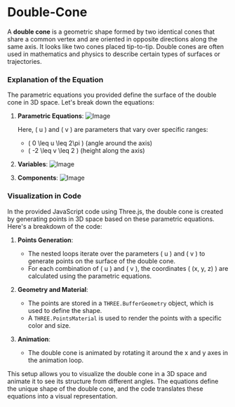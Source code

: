 # Double-Cone

A **double cone** is a geometric shape formed by two identical cones that share a common vertex and are oriented in opposite directions along the same axis. It looks like two cones placed tip-to-tip. Double cones are often used in mathematics and physics to describe certain types of surfaces or trajectories.

### Explanation of the Equation

The parametric equations you provided define the surface of the double cone in 3D space. Let's break down the equations:

1. **Parametric Equations**:
   ![Image](https://github.com/user-attachments/assets/b4a22660-18e4-4960-bd91-dd1ba4ac28bf)

   Here, \( u \) and \( v \) are parameters that vary over specific ranges:
   - \( 0 \leq u \leq 2\pi \) (angle around the axis)
   - \( -2 \leq v \leq 2 \) (height along the axis)

2. **Variables**:
   ![Image](https://github.com/user-attachments/assets/fbcd15be-4999-4887-9fa4-d49c76340785)
   
4. **Components**:
   ![Image](https://github.com/user-attachments/assets/19072435-7f3d-424f-88b3-819c322fee6b)

### Visualization in Code

In the provided JavaScript code using Three.js, the double cone is created by generating points in 3D space based on these parametric equations. Here's a breakdown of the code:

1. **Points Generation**:
   - The nested loops iterate over the parameters \( u \) and \( v \) to generate points on the surface of the double cone.
   - For each combination of \( u \) and \( v \), the coordinates \( (x, y, z) \) are calculated using the parametric equations.

2. **Geometry and Material**:
   - The points are stored in a `THREE.BufferGeometry` object, which is used to define the shape.
   - A `THREE.PointsMaterial` is used to render the points with a specific color and size.

3. **Animation**:
   - The double cone is animated by rotating it around the x and y axes in the animation loop.

This setup allows you to visualize the double cone in a 3D space and animate it to see its structure from different angles. The equations define the unique shape of the double cone, and the code translates these equations into a visual representation.
